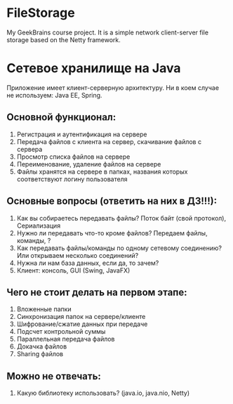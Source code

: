 # FileStorage
My GeekBrains course project. It is a simple network client-server file storage based on the Netty framework.

# Сетевое хранилище на Java

Приложение имеет клиент-серверную архитектуру.
Ни в коем случае не используем: Java EE, Spring.

## Основной функционал:
1. Регистрация и аутентификация на сервере
2. Передача файлов с клиента на сервер, скачивание файлов с сервера
3. Просмотр списка файлов на сервере
4. Переименование, удаление файлов на сервере
5. Файлы хранятся на сервере в папках, названия которых
соответствуют логину пользователя

## Основные вопросы (ответить на них в ДЗ!!!):
1. Как вы собираетесь передавать файлы?
Поток байт (свой протокол), Сериализация
2. Нужно ли передавать что-то кроме файлов?
Передаем файлы, команды, ?
3. Как передавать файлы/команды по одному сетевому соединению? 
Или открываем несколько соединений?
4. Нужна ли нам база данных, если да, то зачем?
5. Клиент: консоль, GUI (Swing, JavaFX)

## Чего не стоит делать на первом этапе:
1. Вложенные папки
2. Синхронизация папок на сервере/клиенте
3. Шифрование/сжатие данных при передаче
4. Подсчет контрольной суммы
5. Параллельная передача файлов
6. Докачка файлов
7. Sharing файлов

## Можно не отвечать:
1. Какую библиотеку использовать? (java.io, java.nio, Netty)
